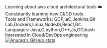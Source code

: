 \
Learning about aws cloud architectural tools ☁️  \
Consistantly learning new CI/CD tools . \
Tools and Frameworks: GCP,IaC,Jenkins,Git Lab,Dockers,Linux,NodeJS,React,Git. \
Languages: Java,C,python,C++,Js,GO,bash\
Interested in Cloud/DevOps engineering \
[![Anurag's GitHub stats](https://github-readme-stats.vercel.app/api?username=rahulk789&show_icons=true&theme=gotham)](https://github.com/anuraghazra/github-readme-stats)

